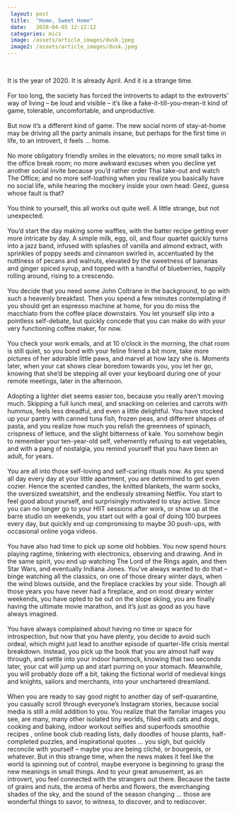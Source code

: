 ```yaml
---
 layout: post
 title:  "Home, Sweet Home"
 date:   2020-04-05 12:12:12
 categories: mics
 image: /assets/article_images/dusk.jpeg
 image2: /assets/article_images/dusk.jpeg
---
```

<br />

It is the year of 2020. It is already April. And it is a strange time.
<br />
<br />
For too long, the society has forced the introverts to adapt to the extroverts’ way of living – be loud and visible – it’s like a fake-it-till-you-mean-it kind of game, tolerable, uncomfortable, and unproductive. 
<br />
<br />
But now it’s a different kind of game. The new social norm of stay-at-home may be driving all the party animals insane, but perhaps for the first time in life, to an introvert, it feels … home.
<br />
<br />
No more obligatory friendly smiles in the elevators; no more small talks in the office break room; no more awkward excuses when you decline yet another social invite because you’d rather order Thai take-out and watch The Office; and no more self-loathing when you realize you basically have no social life, while hearing the mockery inside your own head: Geez, guess whose fault is that?
<br />
<br />
You think to yourself, this all works out quite well. A little strange, but not unexpected.
<br />
<br />
You’d start the day making some waffles, with the batter recipe getting ever more intricate by day. A simple milk, egg, oil, and flour quartet quickly turns into a jazz band, infused with splashes of vanilla and almond extract, with sprinkles of poppy seeds and cinnamon swirled in, accentuated by the nuttiness of pecans and walnuts, elevated by the sweetness of bananas and ginger spiced syrup, and topped with a handful of blueberries, happily rolling around, rising to a crescendo.
<br />
<br />
You decide that you need some John Coltrane in the background, to go with such a heavenly breakfast. Then you spend a few minutes contemplating if you should get an espresso machine at home, for you do miss the macchiato from the coffee place downstairs. You let yourself slip into a pointless self-debate, but quickly concede that you can make do with your very functioning coffee maker, for now.
<br />
<br />
You check your work emails, and at 10 o’clock in the morning, the chat room is still quiet, so you bond with your feline friend a bit more, take more pictures of her adorable little paws, and marvel at how lazy she is. Moments later, when your cat shows clear boredom towards you, you let her go, knowing that she’d be stepping all over your keyboard during one of your remote meetings, later in the afternoon.
<br />
<br />
Adopting a lighter diet seems easier too, because you really aren’t moving much. Skipping a full lunch meal, and snacking on celeries and carrots with hummus, feels less dreadful, and even a little delightful. You have stocked up your pantry with canned tuna fish, frozen peas, and different shapes of pasta, and you realize how much you relish the greenness of spinach, crispness of lettuce, and the slight bitterness of kale. You somehow begin to remember your ten-year-old self, vehemently refusing to eat vegetables, and with a pang of nostalgia, you remind yourself that you have been an adult, for years.
<br />
<br />
You are all into those self-loving and self-caring rituals now. As you spend all day every day at your little apartment, you are determined to get even cozier. Hence the scented candles, the knitted blankets, the warm socks, the oversized sweatshirt, and the endlessly streaming Netflix. You start to feel good about yourself, and surprisingly motivated to stay active. Since you can no longer go to your HIIT sessions after work, or show up at the barre studio on weekends, you start out with a goal of doing 100 burpees every day, but quickly end up compromising to maybe 30 push-ups, with occasional online yoga videos.
<br />
<br />
You have also had time to pick up some old hobbies. You now spend hours playing ragtime, tinkering with electronics, observing and drawing. And in the same spirit, you end up watching The Lord of the Rings again, and then Star Wars, and eventually Indiana Jones. You’ve always wanted to do that – binge watching all the classics, on one of those dreary winter days, when the wind blows outside, and the fireplace crackles by your side. Though all those years you have never had a fireplace, and on most dreary winter weekends, you have opted to be out on the slope skiing, you are finally having the ultimate movie marathon, and it’s just as good as you have always imagined.
<br />
<br />
You have always complained about having no time or space for introspection, but now that you have plenty, you decide to avoid such ordeal, which might just lead to another episode of quarter-life crisis mental breakdown. Instead, you pick up the book that you are almost half way through, and settle into your indoor hammock, knowing that two seconds later, your cat will jump up and start purring on your stomach. Meanwhile, you will probably doze off a bit, taking the fictional world of medieval kings and knights, sailors and merchants, into your unchartered dreamland.
<br />
<br />
When you are ready to say good night to another day of self-quarantine, you casually scroll through everyone’s Instagram stories, because social media is still a mild addition to you. You realize that the familiar images you see, are many, many other isolated tiny worlds, filled with cats and dogs, cooking and baking, indoor workout selfies and superfoods smoothie recipes , online book club reading lists, daily doodles of house plants, half-completed puzzles, and inspirational quotes … you sigh, but quickly reconcile with yourself – maybe you are being cliché, or bourgeois, or whatever. But in this strange time, when the news makes it feel like the world is spinning out of control, maybe everyone is beginning to grasp the new meanings in small things. And to your great amusement, as an introvert, you feel connected with the strangers out there. Because the taste of grains and nuts, the aroma of herbs and flowers, the everchanging shades of the sky, and the sound of the season changing ... those are wonderful things to savor, to witness, to discover, and to rediscover.
<br />
<br />
